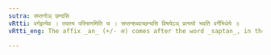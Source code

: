 ```yaml
---
sutra: सप्तनोञ् छन्दसि
vRtti: वर्गइत्येव । तदस्य परिमाणमिति च । सप्तन्शब्दाच्छन्दसि विषयेऽञ् प्रत्ययो भवति वर्गेभिधेये ॥
vRtti_eng: The affix _an_ (+/- अ) comes after the word _saptan_, in the _Chhandas_, when the meaning is that of a _Varga_.

---
```

